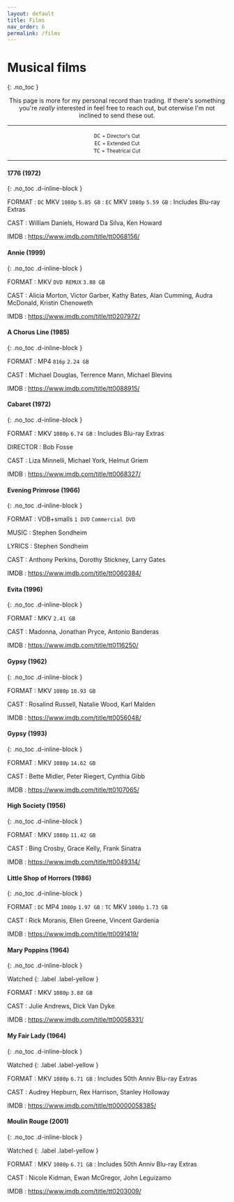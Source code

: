 ```yaml
---
layout: default
title: Films
nav_order: 6
permalink: /films
---
```


# Musical films
{: .no_toc }

<center>This page is more for my personal record than trading. If there's something you're <em>really</em> interested in feel free to reach out, but oterwise I'm not inclined to send these out.</center>

---

<center><code>DC</code> <small>= Director's Cut</small></center>

<center><code>EC</code> <small>= Extended Cut</small></center>

<center><code>TC</code> <small>= Theatrical Cut</small></center>

---

#### 1776 (1972)
{: .no_toc .d-inline-block }

FORMAT
: `DC` MKV `1080p` `5.85 GB`
: `EC` MKV `1080p` `5.59 GB`
: Includes Blu-ray Extras

CAST
: William Daniels, Howard Da Silva, Ken Howard

IMDB
: <https://www.imdb.com/title/tt0068156/>

#### Annie (1999)
{: .no_toc .d-inline-block }

FORMAT
: MKV `DVD REMUX` `3.88 GB`

CAST
: Alicia Morton, Victor Garber, Kathy Bates, Alan Cumming, Audra McDonald, Kristin Chenoweth 

IMDB
: <https://www.imdb.com/title/tt0207972/>

#### A Chorus Line (1985)
{: .no_toc .d-inline-block }

FORMAT
: MP4 `816p` `2.24 GB`

CAST
: Michael Douglas, Terrence Mann, Michael Blevins

IMDB
: <https://www.imdb.com/title/tt0088915/>

#### Cabaret (1972)
{: .no_toc .d-inline-block }

FORMAT
: MKV `1080p` `6.74 GB`
: Includes Blu-ray Extras

DIRECTOR
: Bob Fosse

CAST
: Liza Minnelli, Michael York, Helmut Griem

IMDB
: <https://www.imdb.com/title/tt0068327/>

#### Evening Primrose (1966)
{: .no_toc .d-inline-block }

FORMAT
: VOB+smalls `1 DVD` `Commercial DVD`

MUSIC
: Stephen Sondheim

LYRICS
: Stephen Sondheim

CAST
: Anthony Perkins, Dorothy Stickney, Larry Gates

IMDB
: <https://www.imdb.com/title/tt0060384/>

#### Evita (1996)
{: .no_toc .d-inline-block }

FORMAT
: MKV `2.41 GB`

CAST
: Madonna, Jonathan Pryce, Antonio Banderas

IMDB
: <https://www.imdb.com/title/tt0116250/>

#### Gypsy (1962)
{: .no_toc .d-inline-block }

FORMAT
: MKV `1080p` `10.93 GB`

CAST
: Rosalind Russell, Natalie Wood, Karl Malden

IMDB
: <https://www.imdb.com/title/tt0056048/>

#### Gypsy (1993)
{: .no_toc .d-inline-block }

FORMAT
: MKV `1080p` `14.62 GB`

CAST
: Bette Midler, Peter Riegert, Cynthia Gibb

IMDB
: <https://www.imdb.com/title/tt0107065/>

#### High Society (1956)
{: .no_toc .d-inline-block }

FORMAT
: MKV `1080p` `11.42 GB`

CAST
: Bing Crosby, Grace Kelly, Frank Sinatra

IMDB
: <https://www.imdb.com/title/tt0049314/>

#### Little Shop of Horrors (1986)
{: .no_toc .d-inline-block }

FORMAT
: `DC` MP4 `1080p` `1.97 GB`
: `TC` MKV `1080p` `1.73 GB`

CAST
: Rick Moranis, Ellen Greene, Vincent Gardenia

IMDB
: <https://www.imdb.com/title/tt0091419/>

#### Mary Poppins (1964)
{: .no_toc .d-inline-block }

Watched
{: .label .label-yellow }

FORMAT
: MKV `1080p` `3.88 GB`

CAST
: Julie Andrews, Dick Van Dyke

IMDB
: <https://www.imdb.com/title/tt00058331/>

#### My Fair Lady (1964)
{: .no_toc .d-inline-block }

Watched
{: .label .label-yellow }

FORMAT
: MKV `1080p` `6.71 GB`
: Includes 50th Anniv Blu-ray Extras

CAST
: Audrey Hepburn, Rex Harrison, Stanley Holloway

IMDB
: <https://www.imdb.com/title/tt00000058385/>

#### Moulin Rouge (2001)
{: .no_toc .d-inline-block }

Watched
{: .label .label-yellow }

FORMAT
: MKV `1080p` `6.71 GB`
: Includes 50th Anniv Blu-ray Extras

CAST
: Nicole Kidman, Ewan McGregor, John Leguizamo

IMDB
: <https://www.imdb.com/title/tt0203009/>
